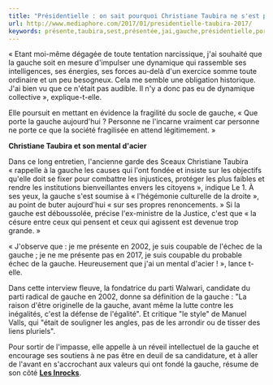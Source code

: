 ```yaml
---
title: "Présidentielle : on sait pourquoi Christiane Taubira ne s'est pas présentée"
url: http://www.mediaphore.com/2017/01/presidentielle-taubira-2017/
keywords: présente,taubira,sest,présentée,jai,gauche,présidentielle,porte,parti,mental,christiane,dynamique,coupable
---
```

« Etant moi-même dégagée de toute tentation narcissique, j'ai souhaité que la gauche soit en mesure d'impulser une dynamique qui rassemble ses intelligences, ses énergies, ses forces au-delà d'un exercice somme toute ordinaire et un peu besogneux. Cela me semble une obligation historique. J'ai bien vu que ce n'était pas audible. Il n'y a donc pas eu de dynamique collective », explique-t-elle.

Elle poursuit en mettant en évidence la fragilité du socle de gauche, « Que porte la gauche aujourd'hui ? Personne ne l'incarne vraiment car personne ne porte ce que la société fragilisée en attend légitimement. »

**Christiane Taubira et son mental d'acier**

Dans ce long entretien, l'ancienne garde des Sceaux Christiane Taubira « rappelle à la gauche les causes qui l'ont fondée et insiste sur les objectifs qu'elle doit se fixer pour combattre les injustices, protéger les plus faibles et rendre les institutions bienveillantes envers les citoyens », indique Le 1. À ses yeux, la gauche s'est soumise à « l'hégémonie culturelle de la droite », au point de buter aujourd'hui « sur ses propres renoncements. » Si la gauche est déboussolée, précise l'ex-ministre de la Justice, c'est que « la césure entre ceux qui pensent et ceux qui agissent est devenue trop grande. »

« J'observe que : je me présente en 2002, je suis coupable de l'échec de la gauche ; je ne me présente pas en 2017, je suis coupable du probable échec de la gauche. Heureusement que j'ai un mental d'acier ! », lance t-elle.

Dans cette interview fleuve, la fondatrice du parti Walwari, candidate du parti radical de gauche en 2002, donne sa définition de la gauche : "La raison d'être originelle de la gauche, avant même la lutte contre les inégalités, c'est la défense de l'égalité". Et critique "le style" de Manuel Valls, qui "était de souligner les angles, pas de les arrondir ou de tisser des liens pluriels".

Pour sortir de l'impasse, elle appelle à un réveil intellectuel de la gauche et encourage ses soutiens à ne pas être en deuil de sa candidature, et à aller de l'avant en s'accrochant aux valeurs qui ont fondé la gauche, résume de son côté **[Les Inrocks](http://mobile.lesinrocks.com/2017/01/11/actualite/presidentilelle-christiane-taubira-explique-ne-se-presentera-11901011/)**.
